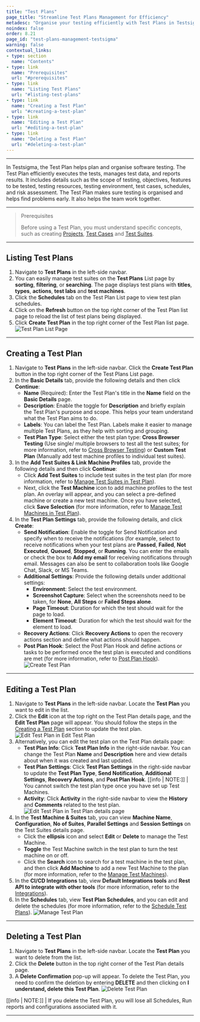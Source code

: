 ```yaml
---
title: "Test Plans"
page_title: "Streamline Test Plans Management for Efficiency"
metadesc: "Organise your testing efficiently with Test Plans in Testsigma. You can easily create, edit, delete, and manage test plans for high-quality software."
noindex: false
order: 8.21
page_id: "test-plans-management-testsigma"
warning: false
contextual_links:
- type: section
  name: "Contents"
- type: link
  name: "Prerequisites"
  url: "#prerequisites"
- type: link
  name: "Listing Test Plans"
  url: "#listing-test-plans"
- type: link
  name: "Creating a Test Plan"
  url: "#creating-a-test-plan"
- type: link
  name: "Editing a Test Plan"
  url: "#editing-a-test-plan"   
- type: link
  name: "Deleting a Test Plan"
  url: "#deleting-a-test-plan"  
---
```


---

In Testsigma, the Test Plan helps plan and organise software testing. The Test Plan efficiently executes the tests, manages test data, and reports results. It includes details such as the scope of testing, objectives, features to be tested, testing resources, testing environment, test cases, schedules, and risk assessment. The Test Plan makes sure testing is organised and helps find problems early. It also helps the team work together.

---

> <p id="prerequisites">Prerequisites</p>
>
> Before using a Test Plan, you must understand specific concepts, such as creating [Projects](https://testsigma.com/docs/projects/overview/), [Test Cases](https://testsigma.com/docs/test-cases/manage/add-edit-delete/) and [Test Suites](https://testsigma.com/docs/test-management/test-suites/overview/).

---

## **Listing Test Plans**

1. Navigate to **Test Plans** in the left-side navbar.
2. You can easily manage test suites on the **Test Plans** List page by **sorting**, **filtering**, or **searching**. The page displays test plans with **titles**, **types**, **actions**, **test labs** and **test machines**.
3. Click the **Schedules** tab on the Test Plan List page to view test plan schedules.
4. Click on the **Refresh** button on the top right corner of the Test Plan list page to reload the list of test plans being displayed.
5. Click **Create Test Plan** in the top right corner of the Test Plan list page. ![Test Plan List Page](https://s3.amazonaws.com/static-docs.testsigma.com/new_images/projects/applications/listingtestplan.gif)

---

## **Creating a Test Plan**

1. Navigate to **Test Plans** in the left-side navbar. Click the **Create Test Plan** button in the top right corner of the Test Plans List page.
2. In the **Basic Details** tab, provide the following details and then click **Continue**:
    - **Name** (Required): Enter the Test Plan's title in the **Name** field on the **Basic Details** page.
    - **Description**: Enable the toggle for **Description** and briefly explain the Test Plan's purpose and scope. This helps your team understand what the Test Plan aims to do.
    - **Labels**: You can label the Test Plan. Labels make it easier to manage multiple Test Plans, as they help with sorting and grouping.
    - **Test Plan Type**: Select either the test plan type: **Cross Browser Testing** (Use single/ multiple browsers to test all the test suites; for more information, refer to [Cross Browser Testing](https://testsigma.com/docs/test-management/test-plans/cross-browser-testing/)) or **Custom Test Plan** (Manually add test machine profiles to individual test suites).
3. In the **Add Test Suites & Link Machine Profiles** tab, provide the following details and then click **Continue**:
    - Click **Add Test Suites** to include test suites in the test plan (for more information, refer to [Manage Test Suites in Test Plan](https://testsigma.com/docs/test-management/test-plans/manage-test-suites/)).
    - Next, click the **Test Machine** icon to add machine profiles to the test plan. An overlay will appear, and you can select a pre-defined machine or create a new test machine. Once you have selected, click **Save Selection** (for more information, refer to [Manage Test Machines in Test Plan](https://testsigma.com/docs/test-management/test-plans/manage-test-machines/)).
4. In the **Test Plan Settings** tab, provide the following details, and click **Create**:
    - **Send Notification**: Enable the toggle for Send Notification and specify when to receive the notifications (for example, select to receive notifications when your test plans are **Passed**, **Failed**, **Not Executed**, **Queued**, **Stopped**, or **Running**. You can enter the emails or check the box to **Add my email** for receiving notifications through email. Messages can also be sent to collaboration tools like Google Chat, Slack, or MS Teams.
    - **Additional Settings**: Provide the following details under additional settings:
        - **Environment**: Select the test environment.
        - **Screenshot Capture**: Select when the screenshots need to be taken, for **None**, **All Steps** or **Failed Steps alone**.
        - **Page Timeout**: Duration for which the test should wait for the page to load.
        - **Element Timeout**: Duration for which the test should wait for the element to load.
    - **Recovery Actions**: Click **Recovery Actions** to open the recovery actions section and define what actions should happen.
    - **Post Plan Hook**: Select the Post Plan Hook and define actions or tasks to be performed once the test plan is executed and conditions are met (for more information, refer to [Post Plan Hook](https://testsigma.com/docs/test-management/test-plans/post-plan-hook/)).
![Create Test Plan](https://s3.amazonaws.com/static-docs.testsigma.com/new_images/projects/applications/creatinga_testplan.gif)

---

## **Editing a Test Plan**

1. Navigate to **Test Plans** in the left-side navbar. Locate the **Test Plan** you want to edit in the list.
2. Click the **Edit** icon at the top right on the Test Plan details page, and the **Edit Test Plan** page will appear. You should follow the steps in the [Creating a Test Plan](https://testsigma.com/docs/test-management/test-plans/overview/#creating-a-test-plan) section to update the test plan. ![Edit Test Plan in Edit Test Plan](https://s3.amazonaws.com/static-docs.testsigma.com/new_images/projects/applications/editinga1_testplan.gif)
3. Alternatively, you can edit the test plan on the Test Plan details page:
    - **Test Plan Info**: Click **Test Plan Info** in the right-side navbar. You can change the Test Plan **Name** and **Description** here and view details about when it was created and last updated.
    - **Test Plan Settings**: Click **Test Plan Settings** in the right-side navbar to update the **Test Plan Type**, **Send Notification**, **Additional Settings**, **Recovery Actions**, and **Post Plan Hook**.
     [[info | NOTE:]]
     | You cannot switch the test plan type once you have set up Test Machines.
    - **Activity**: Click **Activity** in the right-side navbar to view the **History** and **Comments** related to the test plan.
![Edit Test Plan in Test Plan details page](https://s3.amazonaws.com/static-docs.testsigma.com/new_images/projects/applications/editinga2_testplan.gif)
4. In the **Test Machine & Suites** tab, you can view **Machine Name**, **Configuration**, **No of Suites**, **Parallel Settings** and **Session Settings** on the Test Suites details page.
    - Click the **ellipsis** icon and select **Edit** or **Delete** to manage the Test Machine.
    - **Toggle** the Test Machine switch in the test plan to turn the test machine on or off.
    - Click the **Search** icon to search for a test machine in the test plan, and then click **Add Machine** to add a new Test Machine to the plan (for more information, refer to the [Manage Test Machines](https://testsigma.com/docs/test-management/test-plans/manage-test-machines/)).
5. In the **CI/CD Integrations** tab, view **Default Integrations tools** and **Rest API to integrate with other tools** (for more information, refer to the [Integrations](https://testsigma.com/docs/integrations/overview/)).
6. In the **Schedules** tab, view **Test Plan Schedules**, and you can edit and delete the schedules (for more information, refer to the [Schedule Test Plans](https://testsigma.com/docs/test-management/test-plans/schedule-plans/)). ![Manage Test Plan](https://s3.amazonaws.com/static-docs.testsigma.com/new_images/projects/applications/manage_testplan.gif)

---

## **Deleting a Test Plan**

1. Navigate to **Test Plans** in the left-side navbar. Locate the **Test Plan** you want to delete from the list.
2. Click the **Delete** button in the top right corner of the Test Plan details page.
3. A **Delete Confirmation** pop-up will appear. To delete the Test Plan, you need to confirm the deletion by entering **DELETE** and then clicking on **I understand, delete this Test Plan**. ![Delete Test Plan](https://s3.amazonaws.com/static-docs.testsigma.com/new_images/projects/applications/deleting_a_testplan.gif)

[[info | NOTE:]]
| If you delete the Test Plan, you will lose all Schedules, Run reports and configurations associated with it.

---
